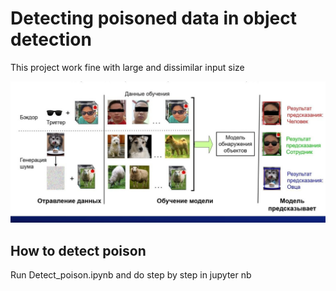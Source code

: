 # Detecting poisoned data in object detection
This project work fine with large and dissimilar input size

![alt text](./pics/5195147293001642265.jpg "How to poison the model")

## How to detect poison

Run Detect_poison.ipynb and do step by step in jupyter nb